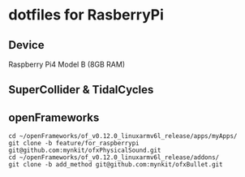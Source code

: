 # dotfiles for RasberryPi 

## Device

Raspberry Pi4 Model B (8GB RAM)

## SuperCollider & TidalCycles


## openFrameworks


```
cd ~/openFrameworks/of_v0.12.0_linuxarmv6l_release/apps/myApps/
git clone -b feature/for_raspberrypi git@github.com:mynkit/ofxPhysicalSound.git
cd ~/openFrameworks/of_v0.12.0_linuxarmv6l_release/addons/
git clone -b add_method git@github.com:mynkit/ofxBullet.git
```


